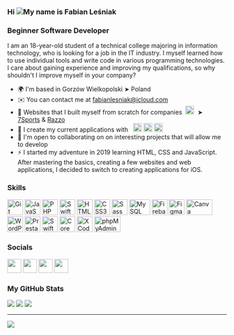 ### Hi ![](https://user-images.githubusercontent.com/18350557/176309783-0785949b-9127-417c-8b55-ab5a4333674e.gif)My name is Fabian Leśniak
### Beginner Software Developer<br/>
I am an 18-year-old student of a technical college majoring in information technology, who is looking for a job in the IT industry. I myself learned how to use individual tools and write code in various programming technologies. I care about gaining experience and improving my qualifications, so why shouldn't I improve myself in your company?
* 🌍  I'm based in Gorzów Wielkopolski ➤ Poland
* ✉️  You can contact me at [fabianlesniak@icloud.com](mailto:fabianlesniak@icloud.com)
* 🚀  Websites that I built myself from scratch for companies &nbsp;<a href="https://pl.wordpress.org" target="_blank" rel="noreferrer"><img src="https://github.com/savaqe21/savaqe21/assets/113838982/1bbaa432-5331-4a0b-bfe2-7376fe8cd81d" width="20" height="20" alt="WordPress" /></a>&nbsp; ➤ [7Sports](https://7sports.pl) & [Razzo](https://razzo.com.pl) 
* 🧠  I create my current applications with &nbsp; <img src="https://github.com/savaqe21/savaqe21/assets/113838982/4760a9bb-21a1-4e39-aef4-6295fdd4a0b3"
 alt="Swift" width="20" height="20"> <img src="https://github.com/savaqe21/savaqe21/assets/113838982/05b8ae36-a824-47e6-8444-12644c6f641f"
 alt="SwiftUI" width="20" height="20"> <img src="https://github.com/savaqe21/savaqe21/assets/113838982/b448f2e4-f05a-4410-a41c-16bc2faba3d8"
 alt="CoreML" width="20" height="20">
* 🤝  I'm open to collaborating on on interesting projects that will allow me to develop
* ⚡️  I started my adventure in 2019 learning HTML, CSS and JavaScript. After mastering the basics, creating a few websites and web applications, I decided to switch to creating applications for iOS.

### Skills  

<p align="left"> <a href="https://git-scm.com/" target="_blank" rel="noreferrer"><img src="https://raw.githubusercontent.com/danielcranney/readme-generator/main/public/icons/skills/git-colored.svg" width="36" height="36" alt="Git" /></a> 
<a href="https://developer.mozilla.org/en-US/docs/Web/JavaScript" target="_blank" rel="noreferrer"><img src="https://raw.githubusercontent.com/danielcranney/readme-generator/main/public/icons/skills/javascript-colored.svg" width="36" height="36" alt="JavaScript" /></a>
<a href="https://www.php.net/" target="_blank" rel="noreferrer"><img src="https://raw.githubusercontent.com/danielcranney/readme-generator/main/public/icons/skills/php-colored.svg" width="36" height="36" alt="PHP" /></a>
<a href="https://developer.apple.com/swift/" target="_blank" rel="noreferrer"><img src="https://raw.githubusercontent.com/danielcranney/readme-generator/main/public/icons/skills/swift-colored.svg" width="36" height="36" alt="Swift" /></a>
<a href="https://developer.mozilla.org/en-US/docs/Glossary/HTML5" target="_blank" rel="noreferrer"><img src="https://raw.githubusercontent.com/danielcranney/readme-generator/main/public/icons/skills/html5-colored.svg" width="36" height="36" alt="HTML5" /></a>
<a href="https://www.w3.org/TR/CSS/#css" target="_blank" rel="noreferrer"><img src="https://raw.githubusercontent.com/danielcranney/readme-generator/main/public/icons/skills/css3-colored.svg" width="36" height="36" alt="CSS3" /></a>
<a href="https://sass-lang.com/" target="_blank" rel="noreferrer"><img src="https://raw.githubusercontent.com/danielcranney/readme-generator/main/public/icons/skills/sass-colored.svg" width="36" height="36" alt="Sass" /></a>
<a href="https://www.mysql.com/" target="_blank" rel="noreferrer"><img src="https://github.com/savaqe21/savaqe21/assets/113838982/a855df0f-170d-443a-a92e-0a17ced8c3db" width="48" height="36" alt="MySQL" /></a>
<a href="https://firebase.google.com/" target="_blank" rel="noreferrer"><img src="https://raw.githubusercontent.com/danielcranney/readme-generator/main/public/icons/skills/firebase-colored.svg" width="36" height="36" alt="Firebase" /></a>
<a href="https://www.figma.com/" target="_blank" rel="noreferrer"><img src="https://raw.githubusercontent.com/danielcranney/readme-generator/main/public/icons/skills/figma-colored.svg" width="36" height="36" alt="Figma" /></a>
<a href="https://www.canva.com/pl_pl/" target="_blank" rel="noreferrer"><img src="https://github.com/savaqe21/savaqe21/assets/113838982/216411d2-8eb9-467c-ba64-a42a85967df3" width="60" height="36" alt="Canva" /></a>
<a href="https://pl.wordpress.org" target="_blank" rel="noreferrer"><img src="https://github.com/savaqe21/savaqe21/assets/113838982/1bbaa432-5331-4a0b-bfe2-7376fe8cd81d" width="36" height="36" alt="WordPress" /></a>
<a href="https://pl.prestashop.com" target="_blank" rel="noreferrer"><img src="https://github.com/savaqe21/savaqe21/assets/113838982/9f474eca-9e1e-41ec-b2a5-878126dd5a57" width="36" height="36" alt="PrestaShop" /></a>
<a href="https://developer.apple.com/xcode/swiftui/" target="_blank" rel="noreferrer"><img src="https://github.com/savaqe21/savaqe21/assets/113838982/05b8ae36-a824-47e6-8444-12644c6f641f" width="36" height="36" alt="SwiftUI" /></a>
<a href="https://developer.apple.com/machine-learning/core-ml/" target="_blank" rel="noreferrer"><img src="https://github.com/savaqe21/savaqe21/assets/113838982/b448f2e4-f05a-4410-a41c-16bc2faba3d8" width="36" height="36" alt="CoreML" /></a>
<a href="https://developer.apple.com/xcode/" target="_blank" rel="noreferrer"><img src="https://github.com/savaqe21/savaqe21/assets/113838982/af81e646-4bea-4624-ad6f-2f9b06ddc395" width="36" height="36" alt="XCode" /></a>
<a href="https://www.phpmyadmin.net" target="_blank" rel="noreferrer"><img src="https://github.com/savaqe21/savaqe21/assets/113838982/f819f1ea-3c15-40b7-b382-3b45a853fc49" width="60" height="36" alt="phpMyAdmin" /></a></p>

 ### Socials  
 
 <p align="left"> <a href="https://www.github.com/savaqe21" target="_blank" rel="noreferrer"><img src="https://raw.githubusercontent.com/danielcranney/readme-generator/main/public/icons/socials/github-dark.svg" width="32" height="32" /></a> <a href="https://www.linkedin.com/in/fabianlesniak" target="_blank" rel="noreferrer"><img src="https://raw.githubusercontent.com/danielcranney/readme-generator/main/public/icons/socials/linkedin.svg" width="32" height="32" /></a> <a href="https://stackoverflow.com/users/21834625/savaqe21" target="_blank" rel="noreferrer"><img src="https://raw.githubusercontent.com/danielcranney/readme-generator/main/public/icons/socials/stackoverflow.svg" width="32" height="32" /></a> <a href="https://leetcode.com/savaqe/" target="_blank" rel="noreferrer"><img src="https://github.com/savaqe21/savaqe21/assets/113838982/f66e656b-e1f9-489a-bc41-0fd0c21d59fc" width="32" height="32" /></a></p>

### My GitHub Stats

![](https://github-readme-stats.vercel.app/api?username=savaqe21&theme=radical&hide_border=true&include_all_commits=true&count_private=true)
![](https://github-readme-stats.vercel.app/api/top-langs/?username=savaqe21&theme=radical&hide_border=true&include_all_commits=false&count_private=false&layout=compact)
![](https://github-readme-streak-stats.herokuapp.com/?user=savaqe21&theme=radical&hide_border=true)

---
[![](https://visitcount.itsvg.in/api?id=savaqe21&icon=2&color=12)](https://visitcount.itsvg.in)
